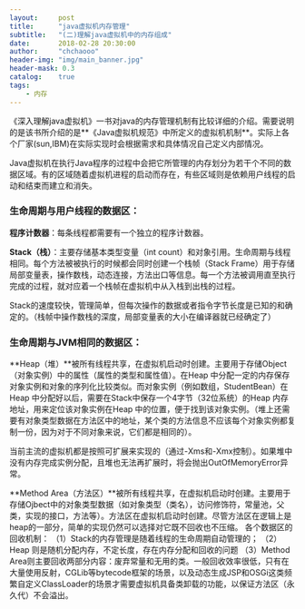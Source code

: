 ```yaml
---
layout:     post
title:      "java虚拟机内存管理"
subtitle:   "(二)理解java虚拟机中的内存组成"
date:       2018-02-28 20:30:00
author:     "chchaooo"
header-img: "img/main_banner.jpg"
header-mask: 0.3
catalog:    true
tags:
    - 内存
---
```


     
《深入理解java虚拟机》一书对java的内存管理机制有比较详细的介绍。需要说明的是该书所介绍的是**《Java虚拟机规范》中所定义的虚拟机机制**。实际上各个厂家(sun,IBM)在实际实现时会根据需求和具体情况自己定义内部情况。

Java虚拟机在执行Java程序的过程中会把它所管理的内存划分为若干个不同的数据区域。有的区域随着虚拟机进程的启动而存在，有些区域则是依赖用户线程的启动和结束而建立和消失。

### 生命周期与用户线程的数据区： 

**程序计数器**：每条线程都需要有一个独立的程序计数器。 

**Stack（栈）**：主要存储基本类型变量（int count）和对象引用。生命周期与线程相同。每个方法被被执行的时候都会同时创建一个栈帧（Stack Frame）用于存储局部变量表，操作数栈，动态连接，方法出口等信息。每一个方法被调用直至执行完成的过程，就对应着一个栈帧在虚拟机中从入栈到出栈的过程。

Stack的速度较快，管理简单，但每次操作的数据或者指令字节长度是已知的和确定的。（栈帧中操作数栈的深度，局部变量表的大小在编译器就已经确定了）

### 生命周期与JVM相同的数据区： 

**Heap（堆）**被所有线程共享，在虚拟机启动时创建。主要用于存储Object（对象实例）中的属性（属性的类型和属性值）。在Heap 中分配一定的内存保存对象实例和对象的序列化比较类似。而对象实例（例如数组，StudentBean）在Heap 中分配好以后，需要在Stack中保存一个4字节（32位系统）的Heap 内存地址，用来定位该对象实例在Heap 中的位置，便于找到该对象实例。（堆上还需要有对象类型数据在方法区中的地址，某个类的方法信息不应该每个对象实例都复制一份，因为对于不同对象来说，它们都是相同的）。

当前主流的虚拟机都是按照可扩展来实现的（通过-Xms和-Xmx控制）。如果堆中没有内存完成实例分配，且堆也无法再扩展时，将会抛出OutOfMemoryError异常。

**Method Area（方法区）**被所有线程共享，在虚拟机启动时创建。主要用于存储Ojbect中的对象类型数据（如对象类型（类名），访问修饰符，常量池，父类，实现的接口，方法等）。方法区在虚拟机启动时创建。尽管方法区在逻辑上是heap的一部分，简单的实现仍然可以选择对它既不回收也不压缩。
各个数据区的回收机制：
（1）Stack的内存管理是随着线程的生命周期自动管理的；
（2）Heap 则是随机分配内存，不定长度，存在内存分配和回收的问题
（3）Method Area则主要回收两部分内容：废弃常量和无用的类。一般回收效率很低，只有在大量使用反射，CGLib等bytecode框架的场景，以及动态生成JSP和OSGi这类频繁自定义ClassLoader的场景才需要虚拟机具备类卸载的功能，以保证方法区（永久代）不会溢出。

